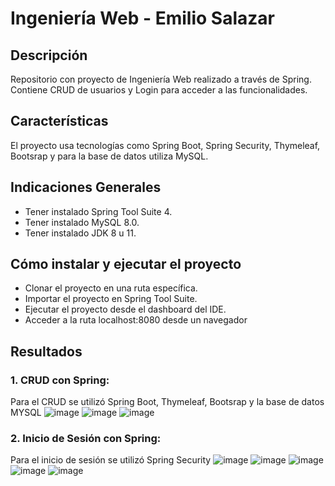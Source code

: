 # Ingeniería Web - Emilio Salazar

## Descripción
Repositorio con proyecto de Ingeniería Web realizado a través de Spring. Contiene CRUD de usuarios y Login para acceder a las funcionalidades.

## Características
El proyecto usa tecnologías como Spring Boot, Spring Security, Thymeleaf, Bootsrap y para la base de datos utiliza MySQL.

## Indicaciones Generales
- Tener instalado Spring Tool Suite 4.
- Tener instalado MySQL 8.0.
- Tener instalado JDK 8 u 11.

## Cómo instalar y ejecutar el proyecto
- Clonar el proyecto en una ruta específica.
- Importar el proyecto en Spring Tool Suite.
- Ejecutar el proyecto desde el dashboard del IDE.
- Acceder a la ruta localhost:8080 desde un navegador

## Resultados
### 1. CRUD con Spring:
Para el CRUD se utilizó Spring Boot, Thymeleaf, Bootsrap y la base de datos MYSQL
![image](https://user-images.githubusercontent.com/96396369/195207245-38fe4b24-b928-45e1-87e7-714f4a39cbed.png)
![image](https://user-images.githubusercontent.com/96396369/195207612-4b09c56b-2793-47dc-8145-77e8fba62c51.png)
![image](https://user-images.githubusercontent.com/96396369/195207639-4a7ca849-18dc-46cf-9752-128dbb164fce.png)

### 2. Inicio de Sesión con Spring:
Para el inicio de sesión se utilizó Spring Security
![image](https://user-images.githubusercontent.com/96396369/195207774-483dd5bd-5215-41d1-ac88-a033fb92ff62.png)
![image](https://user-images.githubusercontent.com/96396369/195207795-7562fcaa-e4e8-48dd-876e-be4739fbb23a.png)
![image](https://user-images.githubusercontent.com/96396369/195207904-7a12ecbe-9760-47c1-9c67-725eff0d1d0c.png)
![image](https://user-images.githubusercontent.com/96396369/195207923-5fb18542-bb8d-4aca-8b16-a20c9c1aa26f.png)
![image](https://user-images.githubusercontent.com/96396369/195207946-73115165-27e2-4767-b7b2-100c16583dfd.png)


